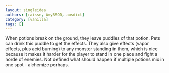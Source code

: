 ```yaml
---
layout: singleidea
authors: [raisse, AmyBSOD, aosdict]
category: [vanilla]
tags: []
---
```

When potions break on the ground, they leave puddles of that potion. Pets can drink this puddle to get the effects. They also give effects (vapor effects, plus acid burning) to any monster standing in them, which is nice because it makes it harder for the player to stand in one place and fight a horde of enemies. Not defined what should happen if multiple potions mix in one spot - alchemize perhaps.
